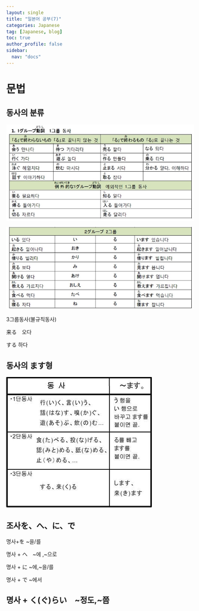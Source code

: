```yaml
---
layout: single
title: "일본어 공부(7)"
categories: Japanese
tag: [Japanese, blog]
toc: true
author_profile: false
sidebar:
  nav: "docs"
---
```


# 문법 

## 동사의 분류

![1그룹동사](/img/2022-09-15-blog/1그룹동사.jpg)

![2구룹동사](/img/2022-09-15-blog/2구룹동사.jpg)

3그룹동사(불규칙동사)

来る　오다

する    하다

## 동사의 ます형

![마스](/img/2022-09-15-blog/마스.jpeg)

## 조사を、へ、に、で

명사+を ~을/를

명사 + へ　~에 ,~으로

명사 + に ~에,~을/를

명사 + で ~에서

## 명사 + く(ぐ)らい　~정도,~쯤

